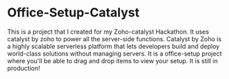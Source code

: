 # Office-Setup-Catalyst
This is a project that I created for my Zoho-catalyst Hackathon. It uses catalyst by zoho to power all the server-side functions. Catalyst by Zoho is a highly scalable serverless platform that lets developers build and deploy world-class solutions without managing servers. It is a office-setup project where you'll be able to drag and drop items to view your setup. It is still in production!
